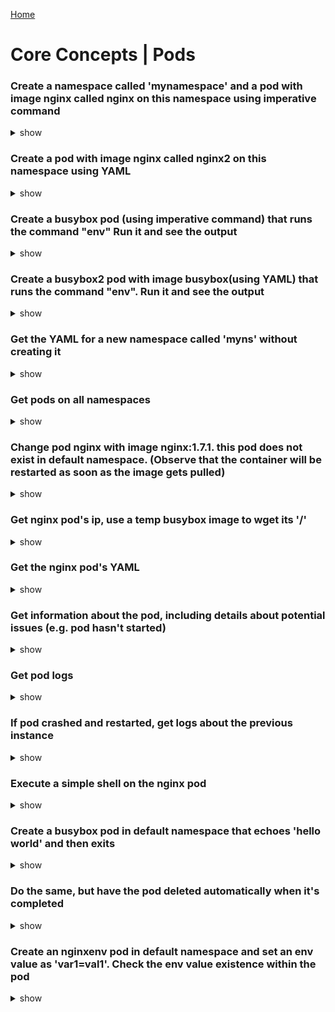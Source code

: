 [Home](https://github.com/containersandcloud/ckad-prep-course)

# Core Concepts | Pods

### Create a namespace called 'mynamespace' and a pod with image nginx called nginx on this namespace using imperative command

<details><summary>show</summary>
<p>

```bash
kubectl create namespace mynamespace
kubectl run nginx --image=nginx -n mynamespace
```

</p>
</details>

### Create a pod with image nginx called nginx2 on this namespace using YAML

<details><summary>show</summary>
<p>

Easily generate YAML with:

```bash
kubectl run nginx2 --image=nginx --dry-run=client -o yaml > pod.yaml
```

```bash
cat pod.yaml
```

```yaml
apiVersion: v1
kind: Pod
metadata:
  creationTimestamp: null
  labels:
    run: nginx2
  name: nginx2
spec:
  containers:
  - image: nginx
    name: nginx2
    resources: {}
  dnsPolicy: ClusterFirst
  restartPolicy: Never
status: {}
```

```bash
kubectl create -f pod.yaml -n mynamespace
```
</p>
</details>

### Create a busybox pod (using imperative command) that runs the command "env" Run it and see the output

<details><summary>show</summary>
<p>

```bash
kubectl run busybox --image=busybox --command -it -- env # -it will help in seeing the output

Alternate Solution
# Just run it without -it
kubectl run busybox --image=busybox --command -- env
# and then, check its logs
kubectl logs busybox
```

</p>
</details>

### Create a busybox2 pod with image busybox(using YAML) that runs the command "env". Run it and see the output

<details><summary>show</summary>
<p>

```bash
# create a  YAML template with this command
kubectl run busybox2 --image=busybox --dry-run=client -o yaml --command -- env > busybox2.yaml
# see it
cat envpod.yaml
```

```YAML
apiVersion: v1
kind: Pod
metadata:
  creationTimestamp: null
  labels:
    run: busybox2
  name: busybox2
spec:
  containers:
  - command:
    - env
    image: busybox
    name: busybox2
    resources: {}
  dnsPolicy: ClusterFirst
  restartPolicy: Never
status: {}
```

```bash
# apply it and then see the logs
kubectl apply -f busybox2.yaml
kubectl logs busybox2
```

</p>
</details>

### Get the YAML for a new namespace called 'myns' without creating it

<details><summary>show</summary>
<p>

```bash
kubectl create namespace myns -o yaml --dry-run=client
```

</p>
</details>

### Get pods on all namespaces

<details><summary>show</summary>
<p>

```bash
kubectl get po --all-namespaces
```
Alternatively 

```bash
kubectl get po -A
```
</p>
</details>

### Change pod nginx with image nginx:1.7.1. this pod does not exist in default namespace. (Observe that the container will be restarted as soon as the image gets pulled)

<details><summary>show</summary>
<p>

```bash
# Identify the namespace this pod is running by listing pods in all namespaces. and note nginx pod runs in mynamespace
kubectl get po -A
```

*Note*: The `RESTARTS` column should contain 0 initially (ideally - it could be any number)

```bash
# kubectl set image POD/POD_NAME CONTAINER_NAME=IMAGE_NAME:TAG
kubectl set image pod/nginx nginx=nginx:1.7.1 -n mynamespace
kubectl describe po nginx  -n mynamespace # you will see an event 'Container will be killed and recreated'
kubectl get po nginx  -n mynamespace -w # watch it
```

*Note*: some time after changing the image, you should see that the value in the `RESTARTS` column has been increased by 1, because the container has been restarted, as stated in the events shown at the bottom of the `kubectl describe pod nginx -n mynamespace` command:

```
Events:
  Type    Reason     Age                From               Message
  ----    ------     ----               ----               -------
  Normal  Scheduled  34m                default-scheduler  Successfully assigned mynamespace/nginx to node01
  Normal  Pulling    34m                kubelet, node01    Pulling image "nginx"
  Normal  Pulled     33m                kubelet, node01    Successfully pulled image "nginx"
  Normal  Killing    66s                kubelet, node01    Container nginx definition changed, will be restarted
  Normal  Pulling    65s                kubelet, node01    Pulling image "nginx:1.7.1"
  Normal  Pulled     17s                kubelet, node01    Successfully pulled image "nginx:1.7.1"
  Normal  Created    12s (x2 over 33m)  kubelet, node01    Created container nginx
  Normal  Started    10s (x2 over 33m)  kubelet, node01    Started container nginx

```

*Note*: you can check pod's image by running

```bash
kubectl get po nginx -n mynamespace -o jsonpath='{.spec.containers[].image}{"\n"}'
```

</p>
</details>

### Get nginx pod's ip, use a temp busybox image to wget its '/'

<details><summary>show</summary>
<p>

```bash
kubectl get po -n mynamespace -o wide # get the IP
# create a temp busybox pod access nginx pod IP using its default port 80
kubectl run busybox --image=busybox --rm -it -- wget -O- <POD IP>:80
```

Alternatively you can also try a more advanced option:

```bash
# Get IP of the nginx pod
NGINX_IP=$(kubectl get pod nginx -n mynamespace -o jsonpath='{.status.podIP}')
# create a temp busybox pod
kubectl run busybox --image=busybox --env="NGINX_IP=$NGINX_IP" --rm -it -- sh -c 'wget -O- $NGINX_IP:80'
``` 

Or just in one line:

```bash
kubectl run busybox --image=busybox --rm -it -- wget -O- $(kubectl get pod nginx -o jsonpath='{.status.podIP}:{.spec.containers[0].ports[0].containerPort}')
```

</p>
</details>

### Get the nginx pod's YAML

<details><summary>show</summary>
<p>

```bash
kubectl get po nginx -n mynamespace -o yaml
# or
kubectl get po nginx -n mynamespace -oyaml
# or
kubectl get po nginx -n mynamespace --output yaml
# or
kubectl get po nginx -n mynamespace --output=yaml
```

</p>
</details>

### Get information about the pod, including details about potential issues (e.g. pod hasn't started)

<details><summary>show</summary>
<p>

```bash
kubectl describe po nginx -n mynamespace
```

</p>
</details>

### Get pod logs

<details><summary>show</summary>
<p>

```bash
kubectl logs nginx -n mynamespace
```

</p>
</details>

### If pod crashed and restarted, get logs about the previous instance

<details><summary>show</summary>
<p>

```bash
kubectl logs nginx -n mynamespace -p
```

</p>
</details>

### Execute a simple shell on the nginx pod

<details><summary>show</summary>
<p>

```bash
kubectl exec -it nginx -n mynamespace -- /bin/sh
```

</p>
</details>

### Create a busybox pod in default namespace that echoes 'hello world' and then exits 

<details><summary>show</summary>
<p>

```bash
kubectl run busybox --image=busybox -it -- echo 'hello world'
# or
kubectl run busybox --image=busybox -it -- /bin/sh -c 'echo hello world'

# Later you can also view the same in its log
kubectl logs busybox
```

</p>
</details>

### Do the same, but have the pod deleted automatically when it's completed

<details><summary>show</summary>
<p>
# --rm removes(deletes) the pod after its interactive shell exits.

```bash
kubectl run busybox --image=busybox -it --rm -- /bin/sh -c 'echo hello world'
kubectl get po # nowhere to be found :)
```

</p>
</details>

### Create an nginxenv pod in default namespace and set an env value as 'var1=val1'. Check the env value existence within the pod

<details><summary>show</summary>
<p>

```bash
kubectl run nginxenv --image=nginx --env=var1=val1
# then
kubectl exec -it nginxenv -- env
# or
kubectl exec -it nginxenv -- sh -c 'echo $var1'
# or
kubectl describe po nginxenv | grep val1
# or
kubectl run nginxenv --image=nginx --env=var1=val1 -it --rm -- env
```

</p>
</details>
